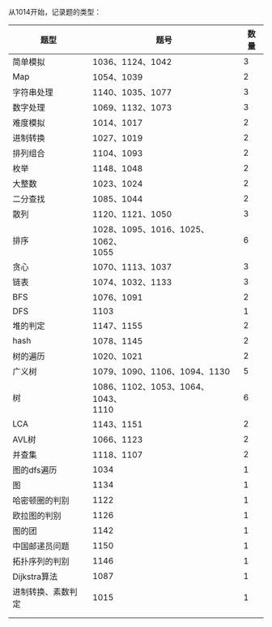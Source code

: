从1014开始，记录题的类型：

| 题型               | 题号                                     | 数量 |
| ------------------ | ---------------------------------------- | ---- |
| 简单模拟           | 1036、1124、1042                         | 3    |
| Map                | 1054、1039                               | 2    |
| 字符串处理         | 1140、1035、1077                         | 3    |
| 数字处理           | 1069、1132、1073                         | 3    |
| 难度模拟           | 1014、1017                               | 2    |
| 进制转换           | 1027、1019                               | 2    |
| 排列组合           | 1104、1093                               | 2    |
| 枚举               | 1148、1048                               | 2    |
| 大整数             | 1023、1024                               | 2    |
| 二分查找           | 1085、1044                               | 2    |
| 散列               | 1120、1121、1050                         | 3    |
| 排序               | 1028、1095、1016、1025、1062、<br />1055 | 6    |
| 贪心               | 1070、1113、1037                         | 3    |
| 链表               | 1074、1032、1133                         | 3    |
| BFS                | 1076、1091                               | 2    |
| DFS                | 1103                                     | 1    |
| 堆的判定           | 1147、1155                               | 2    |
| hash               | 1078、1145                               | 2    |
| 树的遍历           | 1020、1021                               | 2    |
| 广义树             | 1079、1090、1106、1094、1130             | 5    |
| 树                 | 1086、1102、1053、1064、1043、<br />1110 | 6    |
| LCA                | 1143、1151                               | 2    |
| AVL树              | 1066、1123                               | 2    |
| 并查集             | 1118、1107                               | 2    |
| 图的dfs遍历        | 1034                                     | 1    |
| 图                 | 1134                                     | 1    |
| 哈密顿圈的判别     | 1122                                     | 1    |
| 欧拉图的判别       | 1126                                     | 1    |
| 图的团             | 1142                                     | 1    |
| 中国邮递员问题     | 1150                                     | 1    |
| 拓扑序列的判别     | 1146                                     | 1    |
| Dijkstra算法       | 1087                                     | 1    |
| 进制转换、素数判定 | 1015                                     | 1    |
|                    |                                          |      |
|                    |                                          |      |

